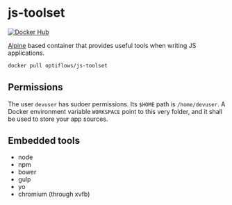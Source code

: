 # js-toolset

[![Docker Hub](https://img.shields.io/docker/pulls/surycat/js-toolset.svg)](https://hub.docker.com/r/surycat/js-toolset)

[Alpine](https://hub.docker.com/_/alpine/) based container that provides useful tools when writing JS applications.

```bash
docker pull optiflows/js-toolset
```

## Permissions

The user `devuser` has sudoer permissions. Its `$HOME` path is `/home/devuser`.
A Docker environment variable `WORKSPACE` point to this very folder, and it shall be used to store your app sources.

## Embedded tools

* node
* npm
* bower
* gulp
* yo
* chromium (through xvfb)